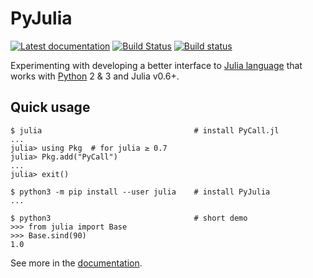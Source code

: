 PyJulia
=======

[![Latest documentation](https://img.shields.io/badge/docs-latest-blue.svg)](https://pyjulia.readthedocs.io/en/latest/)
[![Build Status](https://travis-ci.org/JuliaPy/pyjulia.svg?branch=master)](https://travis-ci.org/JuliaPy/pyjulia)
[![Build status](https://ci.appveyor.com/api/projects/status/github/JuliaPy/pyjulia?svg=true)](https://ci.appveyor.com/project/Keno/pyjulia)

Experimenting with developing a better interface to [Julia language](https://julialang.org/) that works with [Python](https://www.python.org/) 2 & 3 and Julia v0.6+.

Quick usage
-----------

```console
$ julia                                  # install PyCall.jl
...
julia> using Pkg  # for julia ≥ 0.7
julia> Pkg.add("PyCall")
...
julia> exit()

$ python3 -m pip install --user julia    # install PyJulia
...

$ python3                                # short demo
>>> from julia import Base
>>> Base.sind(90)
1.0
```

See more in the [documentation](https://pyjulia.readthedocs.io).
